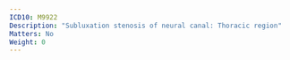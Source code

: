 ```yaml
---
ICD10: M9922
Description: "Subluxation stenosis of neural canal: Thoracic region"
Matters: No
Weight: 0
---
```

